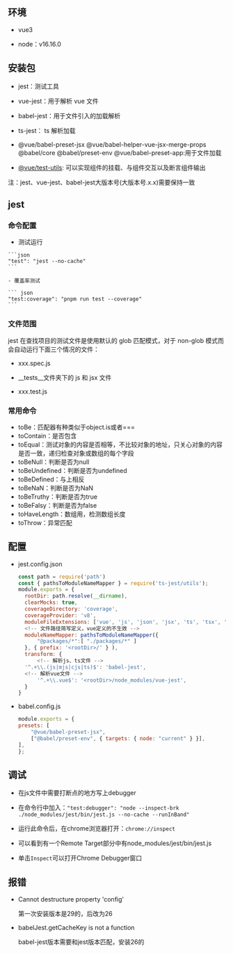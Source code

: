 ## 环境

- vue3

- node：v16.16.0

## 安装包

- jest：测试工具

- vue-jest：用于解析 vue 文件

- babel-jest：用于文件引入的加载解析

- ts-jest： ts 解析加载

- @vue/babel-preset-jsx @vue/babel-helper-vue-jsx-merge-props @babel/core @babel/preset-env @vue/babel-preset-app:用于文件加载

- [@vue/test-utils](https://v1.test-utils.vuejs.org/zh/): 可以实现组件的挂载、与组件交互以及断言组件输出

注：jest、vue-jest、babel-jest大版本号(大版本号.x.x)需要保持一致

## jest

### 命令配置

   - 测试运行

    ```json
    "test": "jest --no-cache"
    ```

    - 覆盖率测试

    ``` json
    "test:coverage": "pnpm run test --coverage"
    ```
### 文件范围

jest 在查找项目的测试文件是使用默认的 glob 匹配模式，对于 non-glob 模式而会自动运行下面三个情况的文件：

- xxx.spec.js

- __tests__文件夹下的 js 和 jsx 文件

- xxx.test.js

### 常用命令

- toBe：匹配器有种类似于object.is或者===
- toContain：是否包含
- toEqual：测试对象的内容是否相等，不比较对象的地址，只关心对象的内容是否一致，递归检查对象或数组的每个字段
- toBeNull：判断是否为null
- toBeUndefined：判断是否为undefined
- toBeDefined：与上相反
- toBeNaN：判断是否为NaN
- toBeTruthy：判断是否为true
- toBeFalsy：判断是否为false
- toHaveLength：数组用，检测数组长度
- toThrow：异常匹配

## 配置

- jest.config.json

  ```js
  const path = require('path')
  const { pathsToModuleNameMapper } = require('ts-jest/utils');
  module.exports = {
    rootDir: path.resolve(__dirname),
    clearMocks: true,
    coverageDirectory: 'coverage',
    coverageProvider: 'v8',
    moduleFileExtensions: ['vue', 'js', 'json', 'jsx', 'ts', 'tsx', 'node'],
    <!-- 文件路径简写定义，vue定义的不生效 -->
    moduleNameMapper: pathsToModuleNameMapper({
        "@packages/*":[ "./packages/*" ]
    }, { prefix: '<rootDir>/' } ),
    transform: {
        <!-- 解析js、ts文件 -->
    '^.+\\.(js|mjs|cjs|ts)$': 'babel-jest',
    <!-- 解析vue文件 -->
        '^.+\\.vue$': '<rootDir>/node_modules/vue-jest',
    }
  }
  ```

- babel.config.js

    ```js
    module.exports = {
    presets: [
        "@vue/babel-preset-jsx",
        ["@babel/preset-env", { targets: { node: "current" } }],
    ],
    };
    ```

## 调试

- 在js文件中需要打断点的地方写上debugger

- 在命令行中加入：`"test:debugger": "node --inspect-brk ./node_modules/jest/bin/jest.js --no-cache --runInBand"`

- 运行此命令后，在chrome浏览器打开：`chrome://inspect`

- 可以看到有一个Remote Target部分中有node_modules/jest/bin/jest.js

- 单击`Inspect`可以打开Chrome Debugger窗口

## 报错

- Cannot destructure property 'config'

  第一次安装版本是29的，后改为26

- babelJest.getCacheKey is not a function

  babel-jest版本需要和jest版本匹配，安装26的

